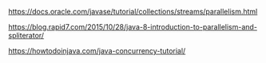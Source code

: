 https://docs.oracle.com/javase/tutorial/collections/streams/parallelism.html

https://blog.rapid7.com/2015/10/28/java-8-introduction-to-parallelism-and-spliterator/

https://howtodoinjava.com/java-concurrency-tutorial/
